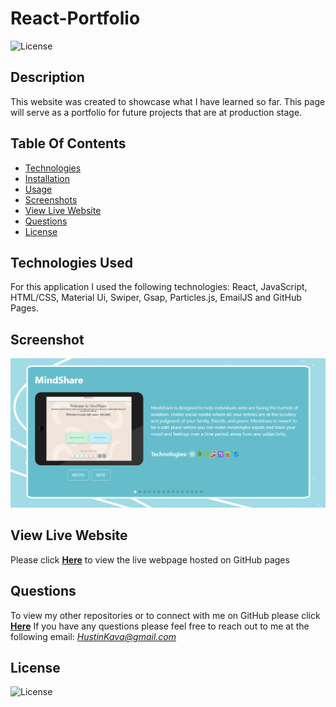 # React-Portfolio
![License](https://img.shields.io/badge/License%3A-MIT-darkgreen.svg)

## Description
This website was created to showcase what I have learned so far. This page will serve as a portfolio for future projects that are at production stage.

## Table Of Contents
- [Technologies](#Technologies-Used)
- [Installation](#Installation)
- [Usage](#Usage)
- [Screenshots](#Screenshot)
- [View Live Website](#View-Live-Website)
- [Questions](#Questions)
- [License](#License)

## Technologies Used
For this application I used the following technologies: React, JavaScript, HTML/CSS, Material Ui, Swiper, Gsap, Particles.js, EmailJS and GitHub Pages.

## Screenshot
![](public/images/Screenshot.PNG)


## View Live Website  

Please click **[Here](https://hustinkava.github.io/portfolio/)** to view the live webpage hosted on GitHub pages


## Questions
To view my other repositories or to connect with me on GitHub please click **[Here](https://github.com/HustinKava/)**
If you have any questions please feel free to reach out to me at the following email: *HustinKava@gmail.com*

## License
![License](https://img.shields.io/badge/License%3A-MIT-darkgreen.svg)